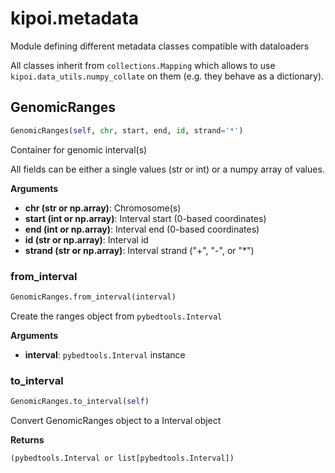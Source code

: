 <h1 id="kipoi.metadata">kipoi.metadata</h1>

Module defining different metadata classes compatible with dataloaders

All classes inherit from `collections.Mapping` which allows to use
`kipoi.data_utils.numpy_collate` on them (e.g. they behave as a dictionary).

<h2 id="kipoi.metadata.GenomicRanges">GenomicRanges</h2>

```python
GenomicRanges(self, chr, start, end, id, strand='*')
```
Container for genomic interval(s)

All fields can be either a single values (str or int) or a
numpy array of values.

__Arguments__

- __chr (str or np.array)__: Chromosome(s)
- __start (int or np.array)__: Interval start (0-based coordinates)
- __end (int or np.array)__: Interval end (0-based coordinates)
- __id (str or np.array)__: Interval id
- __strand (str or np.array)__: Interval strand ("+", "-", or "*")

<h3 id="kipoi.metadata.GenomicRanges.from_interval">from_interval</h3>

```python
GenomicRanges.from_interval(interval)
```
Create the ranges object from `pybedtools.Interval`

__Arguments__

- __interval__: `pybedtools.Interval` instance

<h3 id="kipoi.metadata.GenomicRanges.to_interval">to_interval</h3>

```python
GenomicRanges.to_interval(self)
```
Convert GenomicRanges object to a Interval object

__Returns__

    (pybedtools.Interval or list[pybedtools.Interval])

